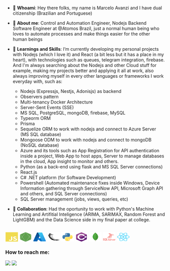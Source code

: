 - 👋 **Whoami**: Hey there folks, my name is Marcelo Avanzi and I have dual citizenship (Brazilian and Portuguese)    

- 👀 **About me**: Control and Automation Engineer, Nodejs Backend Software Engineer at @Atomos Brazil, just a normal human being who loves to automate processes and make things easier for the other human beings

- 🌱 **Learnings and Skills**: I’m currently developing my personal projects with Nodejs (which I love it) and React (a bit less but it has a place in my heart), with technologies such as queues, telegram integration, firebase. And I'm always searching about the Nodejs and other Cloud stuff for example, making my projects better and applying it all at work, also always improving myself in every other languages or frameworks I work everyday with, such as:
  -  Nodejs (Expressjs, Nestjs, Adonisjs) as backend
  -  Observers pattern
  -  Multi-tenancy Docker Architecture
  -  Server-Sent Events (SSE)
  -  MS SQL, PostgreSQL, mongoDB, firebase, MySQL
  -  Typeorm ORM
  -  Prisma
  -  Sequelize ORM to work with nodejs and connect to Azure Server (MS SQL database)
  -  Mongoose ODM to work with nodejs and connect to mongoDB (NoSQL database)
  -  Azure and its tools such as App Registration for API authentication inside a project, Web App to host apps, Server to manage databases in the cloud, App insight to monitor and others.
  -  Python (as a back-end using flask and MS SQL Server connections)
  -  React.js
  -  C# .NET platform (for Software Development)
  -  Powershell (Automated maintenance fixes inside Windows, Device Information gathering through ServiceNow API, Microsoft Graph API and others, and SQL Server connections)
  -  SQL Server management (jobs, views, queries, etc)
 
- 💞 **Collaboration**: Had the oportunity to work with Python's Machine Learning and Artifitial Inteligence (ARIMA, SARIMAX, Random Forest and LightGBM) and the Data Science side in my final paper at college.

<div style="display: inline_block"><br>
  <img align="center" alt="Js" height="30" width="40" src="https://raw.githubusercontent.com/devicons/devicon/master/icons/javascript/javascript-plain.svg">
  <img align="center" alt="Nodejs" height="30" width="40" src="https://github.com/devicons/devicon/blob/master/icons/nodejs/nodejs-plain.svg">
  <img align="center" alt="Azure" height="30" width="40" src="https://github.com/devicons/devicon/blob/master/icons/azure/azure-original.svg">
  <img align="center" alt="Flask" height="30" width="40" src="https://github.com/devicons/devicon/blob/master/icons/flask/flask-original.svg">
  <img align="center" alt="Python" height="30" width="40" src="https://raw.githubusercontent.com/devicons/devicon/master/icons/python/python-original.svg">
  <img align="center" alt="Csharp" height="30" width="40" src="https://raw.githubusercontent.com/devicons/devicon/master/icons/csharp/csharp-original.svg">
  <img align="center" alt="mongoDB" height="30" width="40" src="https://github.com/devicons/devicon/blob/master/icons/mongodb/mongodb-original.svg">
  <img align="center" alt="MSSQL" height="30" width="40" src="https://github.com/devicons/devicon/blob/master/icons/microsoftsqlserver/microsoftsqlserver-plain-wordmark.svg">
  <img align="center" alt="React" height="30" width="40" src="https://raw.githubusercontent.com/devicons/devicon/master/icons/react/react-original.svg">
</div>

### How to reach me:

<div>
<a href = "mailto:marceloavanzii@gmail.com"><img src="https://img.shields.io/badge/Gmail-D14836?style=for-the-badge&logo=gmail&logoColor=white" target="_blank"></a>
<a href="https://www.linkedin.com/in/marcelo-daniel-avanzi-68b05b134" target="_blank"><img src="https://img.shields.io/badge/-LinkedIn-%230077B5?style=for-the-badge&logo=linkedin&logoColor=white" target="_blank"></a>   
</div>

<!---

MarceloAvanzi/MarceloAvanzi is a ✨ special ✨ repository because its `README.md` (this file) appears on your GitHub profile.
You can click the Preview link to take a look at your changes.

<div>
<a href="https://www.youtube.com/seu-canal-youtube-aqui" target="_blank"><img src="https://img.shields.io/badge/YouTube-FF0000?style=for-the-badge&logo=youtube&logoColor=white" target="_blank"></a>
<a href="https://instagram.com/seu-usuário-instagram-aqui" target="_blank"><img src="https://img.shields.io/badge/-Instagram-%23E4405F?style=for-the-badge&logo=instagram&logoColor=white" target="_blank"></a>
</div>
--->

<!---
### Contributions:

<div>
<a href="https://github.com/MarceloAvanzi">
<img height="180em" src="https://github-readme-stats.vercel.app/api/top-langs/?username=MarceloAvanzi&layout=compact&langs_count=7&theme=dracula"/>
<img height="180em" src="https://github-readme-stats.vercel.app/api?username=MarceloAvanzi&show_icons=true&theme=dracula&include_all_commits=true&count_private=true"/>
</div>
--->

